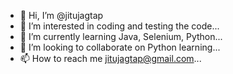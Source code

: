 - 👋 Hi, I’m @jitujagtap
- 👀 I’m interested in coding and testing the code...
- 🌱 I’m currently learning Java, Selenium, Python...
- 💞️ I’m looking to collaborate on Python learning...
- 📫 How to reach me jitujagtap@gmail.com...

<!---
jitujagtap/jitujagtap is a ✨ special ✨ repository because its `README.md` (this file) appears on your GitHub profile.
You can click the Preview link to take a look at your changes.
--->
